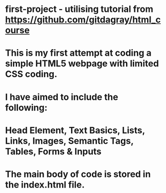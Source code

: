 # first-project - utilising tutorial from https://github.com/gitdagray/html_course

# This is my first attempt at coding a simple HTML5 webpage with limited CSS coding. 
# I have aimed to include the following:
# Head Element, Text Basics, Lists, Links, Images, Semantic Tags, Tables, Forms & Inputs 
# The main body of code is stored in the index.html file.
